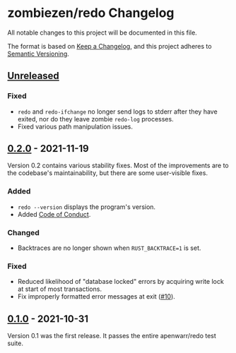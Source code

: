 # zombiezen/redo Changelog

All notable changes to this project will be documented in this file.

The format is based on [Keep a Changelog][],
and this project adheres to [Semantic Versioning][].

[Keep a Changelog]: https://keepachangelog.com/en/1.0.0/
[Semantic Versioning]: https://semver.org/spec/v2.0.0.html
[Unreleased]: https://github.com/zombiezen/redo-rs/compare/v0.2.0...HEAD

## [Unreleased][]

### Fixed

- `redo` and `redo-ifchange` no longer send logs to stderr after they have exited,
  nor do they leave zombie `redo-log` processes.
- Fixed various path manipulation issues.

## [0.2.0][] - 2021-11-19

Version 0.2 contains various stability fixes.
Most of the improvements are to the codebase's maintainability,
but there are some user-visible fixes.

[0.2.0]: https://github.com/zombiezen/redo-rs/releases/tag/v0.2.0

### Added

- `redo --version` displays the program's version.
- Added [Code of Conduct](https://github.com/zombiezen/redo-rs/blob/main/CODE_OF_CONDUCT.md).

### Changed

- Backtraces are no longer shown when `RUST_BACKTRACE=1` is set.

### Fixed

- Reduced likelihood of "database locked" errors
  by acquiring write lock at start of most transactions.
- Fix improperly formatted error messages at exit
  ([#10](https://github.com/zombiezen/redo-rs/issues/10)).

## [0.1.0] - 2021-10-31

Version 0.1 was the first release.
It passes the entire apenwarr/redo test suite.

[0.1.0]: https://github.com/zombiezen/redo-rs/releases/tag/v0.1.0
